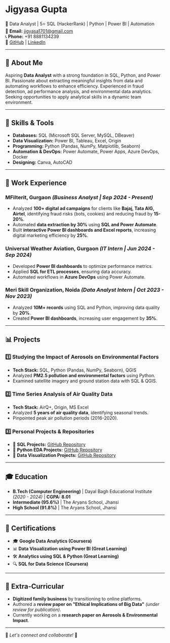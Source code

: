 # Jigyasa Gupta  
📍 Data Analyst | 5⭐ SQL (HackerRank) | Python | Power BI | Automation  
📧 **Email:** jigyasa1701@gmail.com  
📞 **Phone:** +91 8881134239  
🔗 [GitHub](https://github.com/JigyasaGupta17) | [LinkedIn]((https://www.linkedin.com/in/jigyasa-gupta17/))  

---

## 🚀 About Me  
Aspiring **Data Analyst** with a strong foundation in SQL, Python, and Power BI. Passionate about extracting meaningful insights from data and automating workflows to enhance efficiency. Experienced in fraud detection, ad performance analysis, and environmental data analytics. Seeking opportunities to apply analytical skills in a dynamic team environment.  

---

## 🔧 Skills & Tools  
- **Databases:** SQL (Microsoft SQL Server, MySQL, DBeaver)  
- **Data Visualization:** Power BI, Tableau, Excel, Origin  
- **Programming:** Python (Pandas, NumPy, Matplotlib, Seaborn)  
- **Automation & DevOps:** Power Automate, Power Apps, Azure DevOps, Docker  
- **Designing:** Canva, AutoCAD  

---

## 💼 Work Experience  
### **MFilterit, Gurgaon** *(Business Analyst | Sep 2024 - Present)*  
- Analyzed **100+ digital ad campaigns** for clients like **Bajaj, Tata AIG, Airtel**, identifying fraud risks (bots, cookies) and reducing fraud by **15-20%**.  
- Automated **data extraction by 30%** using **SQL and Power Automate**.  
- Built **interactive Power BI dashboards and Excel reports**, increasing digital marketing efficiency by **25%**.  

### **Universal Weather Aviation, Gurgaon** *(IT Intern | Jun 2024 - Sep 2024)*  
- Developed **Power BI dashboards** to optimize performance metrics.  
- Applied **SQL for ETL processes**, ensuring data accuracy.  
- Automated workflows in **Azure DevOps** using Power Automate.  

### **Meri Skill Organization, Noida** *(Data Analyst Intern | Oct 2023 - Nov 2023)*  
- Analyzed **10M+ records** using SQL and Python, improving data quality by **20%**.  
- Created **Power BI dashboards**, increasing user engagement by **35%**.  

---

## 📊 Projects  
### **1️⃣ Studying the Impact of Aerosols on Environmental Factors**  
- **Tech Stack:** SQL, Python (Pandas, NumPy, Seaborn), QGIS  
- Analyzed **PM2.5 pollution and environmental factors** using Python.  
- Examined satellite imagery and ground station data with SQL & QGIS.  

### **2️⃣ Time Series Analysis of Air Quality Data**  
- **Tech Stack:** AirQ+, Origin, MS Excel  
- Analyzed **5 years of air quality data**, identifying seasonal trends.  
- Pinpointed peak air pollution periods (2016-2020).  

### **3️⃣ Personal Projects & Repositories**  
- 📌 **SQL Projects:** [GitHub Repository](https://github.com/JigyasaGupta17/SQL-Projects)  
- 📌 **Python EDA Projects:** [GitHub Repository](https://github.com/JigyasaGupta17/Python-EDA-Projects)  
- 📌 **Data Visualization Projects:** [GitHub Repository](https://github.com/JigyasaGupta17/My-Data-Visualization-Projects)  

---

## 🎓 Education  
- **B.Tech (Computer Engineering)** | Dayal Bagh Educational Institute *(2020 - 2024)* | **CGPA: 8.01**  
- **Intermediate (95.6%)** | The Aryans School, Jhansi  
- **High School (91.8%)** | The Aryans School, Jhansi  

---

## 📜 Certifications  
- 🎓 **Google Data Analytics (Coursera)**  
- 📊 **Data Visualization using Power BI (Great Learning)**  
- 🛠 **Analytics using SQL & Python (Great Learning)**  
- 🔍 **SQL for Data Science (Coursera)**  

---

## 🌟 Extra-Curricular  
- **Digitized family business** by transitioning to online platforms.  
- Authored a **review paper on "Ethical Implications of Big Data"** *(under review for publication)*.  
- Currently working on a **research paper on Aerosols & Environmental Impact**.  

---

📌 *Let's connect and collaborate!* 🚀
